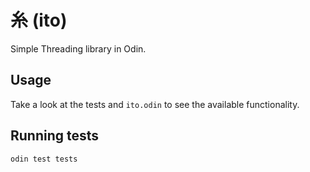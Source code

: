 # 糸 (ito)

Simple Threading library in Odin.

## Usage

Take a look at the tests and `ito.odin` to see the available functionality.

## Running tests

```bash
odin test tests
```
